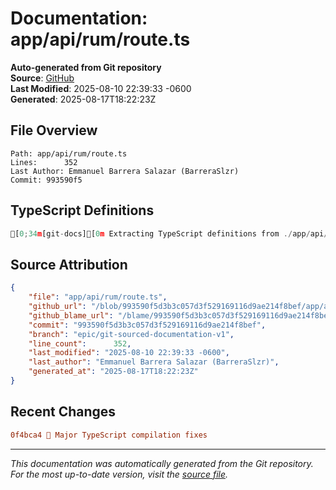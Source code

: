 # Documentation: app/api/rum/route.ts

**Auto-generated from Git repository**  
**Source**: [GitHub](/blob/993590f5d3b3c057d3f529169116d9ae214f8bef/app/api/rum/route.ts)  
**Last Modified**: 2025-08-10 22:39:33 -0600  
**Generated**: 2025-08-17T18:22:23Z

## File Overview

```
Path: app/api/rum/route.ts
Lines:      352
Last Author: Emmanuel Barrera Salazar (BarreraSlzr)
Commit: 993590f5
```

## TypeScript Definitions

```typescript
[0;34m[git-docs][0m Extracting TypeScript definitions from ./app/api/rum/route.ts
```

## Source Attribution

```json
{
    "file": "app/api/rum/route.ts",
    "github_url": "/blob/993590f5d3b3c057d3f529169116d9ae214f8bef/app/api/rum/route.ts",
    "github_blame_url": "/blame/993590f5d3b3c057d3f529169116d9ae214f8bef/app/api/rum/route.ts",
    "commit": "993590f5d3b3c057d3f529169116d9ae214f8bef",
    "branch": "epic/git-sourced-documentation-v1",
    "line_count":      352,
    "last_modified": "2025-08-10 22:39:33 -0600",
    "last_author": "Emmanuel Barrera Salazar (BarreraSlzr)",
    "generated_at": "2025-08-17T18:22:23Z"
}
```

## Recent Changes

```diff
0f4bca4 🔧 Major TypeScript compilation fixes
```

---
*This documentation was automatically generated from the Git repository. 
For the most up-to-date version, visit the [source file](/blob/993590f5d3b3c057d3f529169116d9ae214f8bef/app/api/rum/route.ts).*
